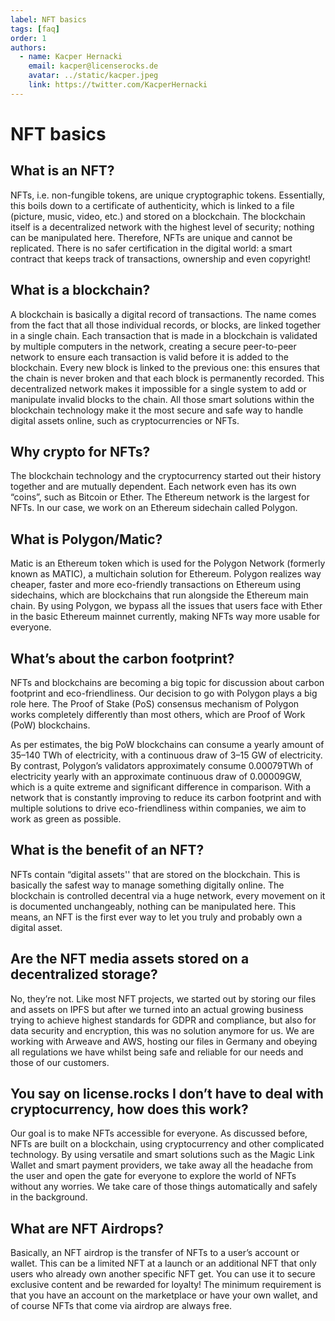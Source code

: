 ```yaml
---
label: NFT basics
tags: [faq]
order: 1
authors:
  - name: Kacper Hernacki
    email: kacper@licenserocks.de
    avatar: ../static/kacper.jpeg
    link: https://twitter.com/KacperHernacki
---
```


# NFT basics

## What is an NFT?

NFTs, i.e. non-fungible tokens, are unique cryptographic tokens. Essentially, this boils down to a certificate of authenticity, which is linked to a file (picture, music, video, etc.) and stored on a blockchain. The blockchain itself is a decentralized network with the highest level of security; nothing can be manipulated here. Therefore, NFTs are unique and cannot be replicated. There is no safer certification in the digital world: a smart contract that keeps track of transactions, ownership and even copyright!

## What is a blockchain?

A blockchain is basically a digital record of transactions. The name comes from the fact that all those individual records, or blocks, are linked together in a single chain. Each transaction that is made in a blockchain is validated by multiple computers in the network, creating a secure peer-to-peer network to ensure each transaction is valid before it is added to the blockchain. Every new block is linked to the previous one: this ensures that the chain is never broken and that each block is permanently recorded. This decentralized network makes it impossible for a single system to add or manipulate invalid blocks to the chain. All those smart solutions within the blockchain technology make it the most secure and safe way to handle digital assets online, such as cryptocurrencies or NFTs.

## Why crypto for NFTs?

The blockchain technology and the cryptocurrency started out their history together and are mutually dependent. Each network even has its own “coins”, such as Bitcoin or Ether. The Ethereum network is the largest for NFTs. In our case, we work on an Ethereum sidechain called Polygon.

## What is Polygon/Matic?

Matic is an Ethereum token which is used for the Polygon Network (formerly known as MATIC), a multichain solution for Ethereum. Polygon realizes way cheaper, faster and more eco-friendly transactions on Ethereum using sidechains, which are blockchains that run alongside the Ethereum main chain. By using Polygon, we bypass all the issues that users face with Ether in the basic Ethereum mainnet currently, making NFTs way more usable for everyone.

## What’s about the carbon footprint?

NFTs and blockchains are becoming a big topic for discussion about carbon footprint and eco-friendliness. Our decision to go with Polygon plays a big role here. The Proof of Stake (PoS) consensus mechanism of Polygon works completely differently than most others, which are Proof of Work (PoW) blockchains.

As per estimates, the big PoW blockchains can consume a yearly amount of 35–140 TWh of electricity, with a continuous draw of 3–15 GW of electricity. By contrast, Polygon’s validators approximately consume 0.00079TWh of electricity yearly with an approximate continuous draw of 0.00009GW, which is a quite extreme and significant difference in comparison. With a network that is constantly improving to reduce its carbon footprint and with multiple solutions to drive eco-friendliness within companies, we aim to work as green as possible.

## What is the benefit of an NFT?

NFTs contain “digital assets'' that are stored on the blockchain. This is basically the safest way to manage something digitally online. The blockchain is controlled decentral via a huge network, every movement on it is documented unchangeably, nothing can be manipulated here. This means, an NFT is the first ever way to let you truly and probably own a digital asset.

## Are the NFT media assets stored on a decentralized storage?

No, they’re not. Like most NFT projects, we started out by storing our files and assets on IPFS but after we turned into an actual growing business trying to achieve highest standards for GDPR and compliance, but also for data security and encryption, this was no solution anymore for us. We are working with Arweave and AWS, hosting our files in Germany and obeying all regulations we have whilst being safe and reliable for our needs and those of our customers.

## You say on license.rocks I don’t have to deal with cryptocurrency, how does this work?

Our goal is to make NFTs accessible for everyone. As discussed before, NFTs are built on a blockchain, using cryptocurrency and other complicated technology. By using versatile and smart solutions such as the Magic Link Wallet and smart payment providers, we take away all the headache from the user and open the gate for everyone to explore the world of NFTs without any worries. We take care of those things automatically and safely in the background.

## What are NFT Airdrops?

Basically, an NFT airdrop is the transfer of NFTs to a user’s account or wallet. This can be a limited NFT at a launch or an additional NFT that only users who already own another specific NFT get. You can use it to secure exclusive content and be rewarded for loyalty! The minimum requirement is that you have an account on the marketplace or have your own wallet, and of course NFTs that come via airdrop are always free.

